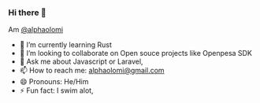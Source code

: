### Hi there 👋

Am [@alphaolomi](https://twitter.com/alphaolomi)

<!-- **alphaolomi/alphaolomi** is a ✨ _special_ ✨ repository because its `README.md` (this file) appears on your GitHub profile. -->

 <!-- Here are some ideas to get you started: -->

<!-- - 🔭 I’m currently working on -->
- 🌱 I’m currently learning Rust
- 👯 I’m looking to collaborate on Open souce projects like Openpesa SDK <!-- - 🤔 I’m looking for help with  -->
- 💬 Ask me about Javascript or Laravel, 
- 📫 How to reach me: alphaolomi@gmail.com
- 😄 Pronouns: He/Him
- ⚡ Fun fact: I swim alot,

